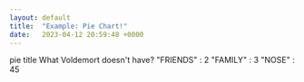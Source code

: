 ```yaml
---
layout: default
title:  "Example: Pie Chart!"
date:   2023-04-12 20:59:48 +0000
---
```

<div class="mermaid">
         pie title What Voldemort doesn't have?
                  "FRIENDS" : 2
                  "FAMILY" : 3
                  "NOSE" : 45
</div>
